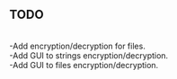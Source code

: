 ## TODO
<br/>
-Add encryption/decryption for files.<br/>
-Add GUI to strings encryption/decryption.<br/>
-Add GUI to files encryption/decryption.
